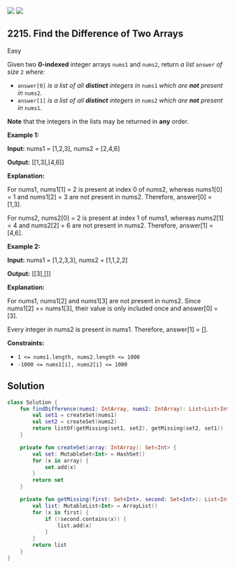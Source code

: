 [![](https://img.shields.io/github/stars/javadev/LeetCode-in-Kotlin?label=Stars&style=flat-square)](https://github.com/javadev/LeetCode-in-Kotlin)
[![](https://img.shields.io/github/forks/javadev/LeetCode-in-Kotlin?label=Fork%20me%20on%20GitHub%20&style=flat-square)](https://github.com/javadev/LeetCode-in-Kotlin/fork)

## 2215\. Find the Difference of Two Arrays

Easy

Given two **0-indexed** integer arrays `nums1` and `nums2`, return _a list_ `answer` _of size_ `2` _where:_

*   `answer[0]` _is a list of all **distinct** integers in_ `nums1` _which are **not** present in_ `nums2`_._
*   `answer[1]` _is a list of all **distinct** integers in_ `nums2` _which are **not** present in_ `nums1`.

**Note** that the integers in the lists may be returned in **any** order.

**Example 1:**

**Input:** nums1 = [1,2,3], nums2 = [2,4,6]

**Output:** [[1,3],[4,6]]

**Explanation:**

For nums1, nums1[1] = 2 is present at index 0 of nums2, whereas nums1[0] = 1 and nums1[2] = 3 are not present in nums2. Therefore, answer[0] = [1,3].

For nums2, nums2[0] = 2 is present at index 1 of nums1, whereas nums2[1] = 4 and nums2[2] = 6 are not present in nums2. Therefore, answer[1] = [4,6].

**Example 2:**

**Input:** nums1 = [1,2,3,3], nums2 = [1,1,2,2]

**Output:** [[3],[]]

**Explanation:**

For nums1, nums1[2] and nums1[3] are not present in nums2. Since nums1[2] == nums1[3], their value is only included once and answer[0] = [3].

Every integer in nums2 is present in nums1. Therefore, answer[1] = []. 

**Constraints:**

*   `1 <= nums1.length, nums2.length <= 1000`
*   `-1000 <= nums1[i], nums2[i] <= 1000`

## Solution

```kotlin
class Solution {
    fun findDifference(nums1: IntArray, nums2: IntArray): List<List<Int>> {
        val set1 = createSet(nums1)
        val set2 = createSet(nums2)
        return listOf(getMissing(set1, set2), getMissing(set2, set1))
    }

    private fun createSet(array: IntArray): Set<Int> {
        val set: MutableSet<Int> = HashSet()
        for (x in array) {
            set.add(x)
        }
        return set
    }

    private fun getMissing(first: Set<Int>, second: Set<Int>): List<Int> {
        val list: MutableList<Int> = ArrayList()
        for (x in first) {
            if (!second.contains(x)) {
                list.add(x)
            }
        }
        return list
    }
}
```